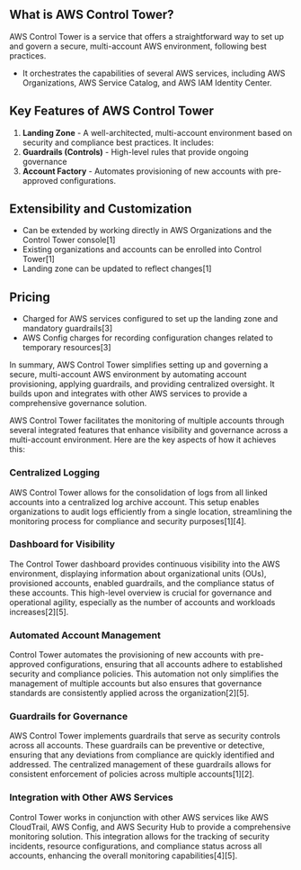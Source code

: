 ## What is AWS Control Tower?

AWS Control Tower is a service that offers a straightforward way to set up and govern a secure, multi-account AWS environment, following best practices. 
- It orchestrates the capabilities of several AWS services, including AWS Organizations, AWS Service Catalog, and AWS IAM Identity Center.

## Key Features of AWS Control Tower
1. **Landing Zone** - A well-architected, multi-account environment based on security and compliance best practices. It includes:
2. **Guardrails (Controls)** - High-level rules that provide ongoing governance
3. **Account Factory** - Automates provisioning of new accounts with pre-approved configurations.
## Extensibility and Customization

- Can be extended by working directly in AWS Organizations and the Control Tower console[1] 
- Existing organizations and accounts can be enrolled into Control Tower[1]
- Landing zone can be updated to reflect changes[1]

## Pricing

- Charged for AWS services configured to set up the landing zone and mandatory guardrails[3]
- AWS Config charges for recording configuration changes related to temporary resources[3]

In summary, AWS Control Tower simplifies setting up and governing a secure, multi-account AWS environment by automating account provisioning, applying guardrails, and providing centralized oversight. It builds upon and integrates with other AWS services to provide a comprehensive governance solution.

AWS Control Tower facilitates the monitoring of multiple accounts through several integrated features that enhance visibility and governance across a multi-account environment. Here are the key aspects of how it achieves this:

### Centralized Logging

AWS Control Tower allows for the consolidation of logs from all linked accounts into a centralized log archive account. This setup enables organizations to audit logs efficiently from a single location, streamlining the monitoring process for compliance and security purposes[1][4].

### Dashboard for Visibility

The Control Tower dashboard provides continuous visibility into the AWS environment, displaying information about organizational units (OUs), provisioned accounts, enabled guardrails, and the compliance status of these accounts. This high-level overview is crucial for governance and operational agility, especially as the number of accounts and workloads increases[2][5].

### Automated Account Management

Control Tower automates the provisioning of new accounts with pre-approved configurations, ensuring that all accounts adhere to established security and compliance policies. This automation not only simplifies the management of multiple accounts but also ensures that governance standards are consistently applied across the organization[2][5].

### Guardrails for Governance

AWS Control Tower implements guardrails that serve as security controls across all accounts. These guardrails can be preventive or detective, ensuring that any deviations from compliance are quickly identified and addressed. The centralized management of these guardrails allows for consistent enforcement of policies across multiple accounts[1][2].

### Integration with Other AWS Services

Control Tower works in conjunction with other AWS services like AWS CloudTrail, AWS Config, and AWS Security Hub to provide a comprehensive monitoring solution. This integration allows for the tracking of security incidents, resource configurations, and compliance status across all accounts, enhancing the overall monitoring capabilities[4][5].

